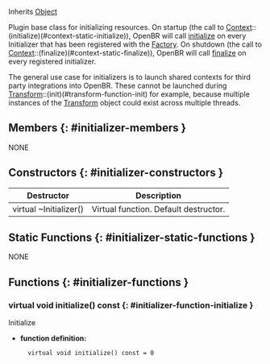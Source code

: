 <!-- INITIALIZER -->

Inherits [Object](#object)

Plugin base class for initializing resources. On startup (the call to [Context](#context)::(initialize)(#context-static-initialize)), OpenBR will call [initialize](#initializer-function-initialize) on every Initializer that has been registered with the [Factory](#factory). On shutdown (the call to [Context](#context)::(finalize)(#context-static-finalize)), OpenBR will call [finalize](#initializer-function-finalize) on every registered initializer.

The general use case for initializers is to launch shared contexts for third party integrations into OpenBR. These cannot be launched during [Transform](#transform)::(init)(#transform-function-init) for example, because multiple instances of the [Transform](#transform) object could exist across multiple threads.

## Members {: #initializer-members }

NONE

## Constructors {: #initializer-constructors }

Destructor | Description
--- | ---
virtual ~Initializer() | Virtual function. Default destructor.

## Static Functions {: #initializer-static-functions }

NONE

## Functions {: #initializer-functions }

### virtual void initialize() const {: #initializer-function-initialize }

Initialize

* **function definition:**

        virtual void initialize() const = 0
